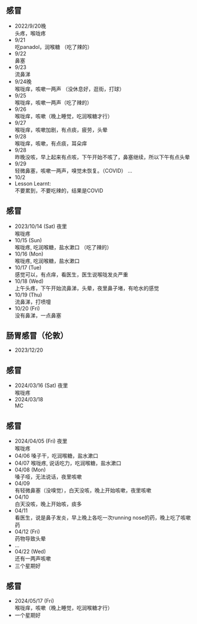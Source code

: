 ## 感冒
- 2022/9/20晚  
  头疼，喉咙疼
- 9/21  
  吃panadol，润喉糖 （吃了辣的）
- 9/22  
  鼻塞
- 9/23  
  流鼻涕
- 9/24晚  
  喉咙痒，咳嗽一两声 （没休息好，逛街，打球）
- 9/25  
  喉咙痒，咳嗽一两声（吃了辣的）
- 9/26  
  喉咙痒，咳嗽（晚上睡觉，吃润喉糖才行）
- 9/27  
  喉咙痒，咳嗽加剧，有点痰，疲劳，头晕
- 9/28  
  喉咙痒，咳嗽，有点痰，耳朵痒  
- 9/28  
  昨晚没咳，早上起来有点咳，下午开始不咳了，鼻塞继续，所以下午有点头晕  
- 9/29  
  轻微鼻塞，咳嗽一两声，嗅觉未恢复。（COVID）
  ...
- 10/2
- Lesson Learnt:  
  不要累到，不要吃辣的，结果是COVID

## 感冒
- 2023/10/14 (Sat) 夜里  
  喉咙疼
- 10/15 (Sun)  
  喉咙疼, 吃润喉糖，盐水漱口 （吃了辣的）
- 10/16 (Mon)  
  喉咙疼, 吃润喉糖，盐水漱口
- 10/17 (Tue)  
  感觉可以，有点痒，看医生，医生说喉咙发炎严重
- 10/18 (Wed)  
  上午头疼，下午开始流鼻涕，头晕，夜里鼻子堵，有呛水的感觉
- 10/19 (Thu)   
  流鼻涕，打喷嚏
- 10/20 (Fri)   
  没有鼻涕，一点鼻塞

## 肠胃感冒（伦敦）
- 2023/12/20  

## 感冒
- 2024/03/16 (Sat) 夜里  
  喉咙疼
- 2024/03/18  
  MC

## 感冒
- 2024/04/05 (Fri) 夜里  
  喉咙疼
- 04/06
  嗓子干，吃润喉糖，盐水漱口
- 04/07
  喉咙疼, 说话吃力，吃润喉糖，盐水漱口
- 04/08 (Mon)  
  嗓子哑，无法说话，夜里咳嗽
- 04/09  
  有轻微鼻塞（没嗅觉），白天没咳，晚上开始咳嗽，夜里咳嗽
- 04/10  
  白天没咳，晚上开始咳，痰多
- 04/11   
  看医生，说是鼻子发炎，早上晚上各吃一次running nose的药，晚上吃了咳嗽药
- 04/12 (Fri)     
  药物导致头晕
- ...
- 04/22 (Wed)  
  还有一两声咳嗽
- 三个星期好

## 感冒
- 2024/05/17 (Fri)  
  喉咙痒，咳嗽（晚上睡觉，吃润喉糖才行）
- 一个星期好
  
